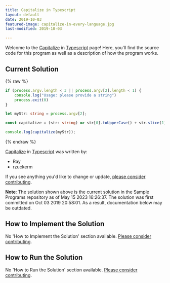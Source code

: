 ```yaml
---
title: Capitalize in Typescript
layout: default
date: 2019-10-03
featured-image: capitalize-in-every-language.jpg
last-modified: 2019-10-03

---
```


Welcome to the [Capitalize](https://rzuckerm.github.io/sample-programs-website-copy/projects/capitalize) in [Typescript](https://rzuckerm.github.io/sample-programs-website-copy/languages/typescript) page! Here, you'll find the source code for this program as well as a description of how the program works.

## Current Solution

{% raw %}

```typescript
if (process.argv.length < 3 || process.argv[2].length < 1) {
    console.log("Usage: please provide a string")
    process.exit(0)
}

let myStr: string = process.argv[2];

const capitalize = (str: string) => str[0].toUpperCase() + str.slice(1);

console.log(capitalize(myStr));
```

{% endraw %}

[Capitalize](https://rzuckerm.github.io/sample-programs-website-copy/projects/capitalize) in [Typescript](https://rzuckerm.github.io/sample-programs-website-copy/languages/typescript) was written by:

- Ray
- rzuckerm

If you see anything you'd like to change or update, [please consider contributing](https://github.com/TheRenegadeCoder/sample-programs).

**Note**: The solution shown above is the current solution in the Sample Programs repository as of May 15 2023 16:26:37. The solution was first committed on Oct 03 2019 20:58:01. As a result, documentation below may be outdated.

## How to Implement the Solution

No 'How to Implement the Solution' section available. [Please consider contributing](https://github.com/TheRenegadeCoder/sample-programs-website).

## How to Run the Solution

No 'How to Run the Solution' section available. [Please consider contributing](https://github.com/TheRenegadeCoder/sample-programs-website).